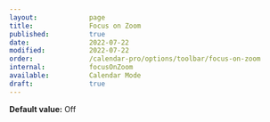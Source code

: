 ```yaml
---
layout:             page
title:              Focus on Zoom
published:          true
date:               2022-07-22
modified:           2022-07-22
order:              /calendar-pro/options/toolbar/focus-on-zoom
internal:           focusOnZoom
available:          Calendar Mode
draft:              true
---
```

**Default value:** Off

